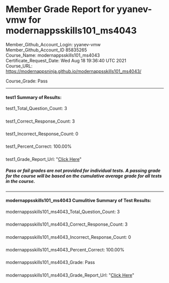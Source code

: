 # Member Grade Report for yyanev-vmw for modernappsskills101_ms4043  
   
Member_Github_Account_Login: yyanev-vmw  
Member_Github_Account_ID 85835265  
Course_Name: modernappsskills101_ms4043  
Certificate_Request_Date: Wed Aug 18 19:36:40 UTC 2021  
Course_URL: https://modernappsninja.github.io/modernappsskills101_ms4043/  
   
Course_Grade: Pass
   
---  
#### test1 Summary of Results:  
test1_Total_Question_Count: 3
#####  
test1_Correct_Response_Count: 3
#####  
test1_Incorrect_Response_Count: 0
#####  
test1_Percent_Correct: 100.00%
#####  
test1_Grade_Report_Url: "[Click Here](https://github.com/modernappsninjas/yyanev-vmw/blob/main/static/userdata/courses/modernappsskills101_ms4043/grade_report.pr177.test1.md)"
##### Pass or fail grades are not provided for individual tests. A passing grade for the course will be based on the cumulative average grade for all tests in the course.  
#####  
---  
#### modernappsskills101_ms4043 Cumulitive Summary of Test Results:  
modernappsskills101_ms4043_Total_Question_Count: 3  
#####  
modernappsskills101_ms4043_Correct_Response_Count: 3  
#####  
modernappsskills101_ms4043_Incorrect_Response_Count: 0 
#####  
modernappsskills101_ms4043_Percent_Correct: 100.00%  
#####  
modernappsskills101_ms4043_Grade: Pass  
#####  
modernappsskills101_ms4043_Grade_Report_Url: "[Click Here](https://github.com/modernappsninjas/yyanev-vmw/blob/main/static/userdata/courses/modernappsskills101_ms4043/grade_report.pr178.modernappsskills101_ms4043.md)"
#####  
